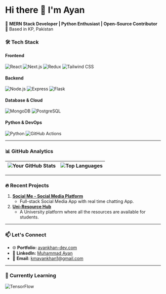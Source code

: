# Hi there 👋 I'm Ayan

🚀 **MERN Stack Developer | Python Enthusiast | Open-Source Contributor**  
📍 Based in KP, Pakistan  

### 🛠️ **Tech Stack**
#### **Frontend**
![React](https://img.shields.io/badge/-React-61DAFB?logo=react&logoColor=black)
![Next.js](https://img.shields.io/badge/-Next.js-000000?logo=next.js&logoColor=white)
![Redux](https://img.shields.io/badge/-Redux-764ABC?logo=redux&logoColor=white)
![Tailwind CSS](https://img.shields.io/badge/-Tailwind_CSS-06B6D4?logo=tailwind-css&logoColor=white)

#### **Backend**
![Node.js](https://img.shields.io/badge/-Node.js-339933?logo=node.js&logoColor=white)
![Express](https://img.shields.io/badge/-Express-000000?logo=express&logoColor=white)
![Flask](https://img.shields.io/badge/-Flask-000000?logo=flask&logoColor=white)

#### **Database & Cloud**
![MongoDB](https://img.shields.io/badge/-MongoDB-47A248?logo=mongodb&logoColor=white)
![PostgreSQL](https://img.shields.io/badge/-PostgreSQL-4169E1?logo=postgresql&logoColor=white)

#### **Python & DevOps**
![Python](https://img.shields.io/badge/-Python-3776AB?logo=python&logoColor=white)
![GitHub Actions](https://img.shields.io/badge/-GitHub_Actions-2088FF?logo=github-actions&logoColor=white)

---

### 📊 **GitHub Analytics**
| ![Your GitHub Stats](https://github-readme-stats.vercel.app/api?username=Ayankhan086&show_icons=true&theme=radical) | ![Top Languages](https://github-readme-stats.vercel.app/api/top-langs/?username=Ayankhan086&layout=compact&theme=radical&hide_border=true) |
|------------------------------------------------------------------------------------------------------------------------------------|----------------------------------------------------------------------------------------------------------------------------------------------|

---

### 🔥 **Recent Projects**
1. **[Social Me - Social Media Platform](https://github.com/Ayankhan086/SocialMe)**  
   - Full-stack Social Media App with real time chatting App.
2. **[Uni-Resource Hub](https://github.com/Ayankhan086/UniResourceHub)**  
   - A University platform where all the resources are available for students.

---

### 📫 **Let's Connect**
- 🌐 **Portfolio:** [ayankhan-dev.com](https://ayankhan-dev.vercel.app/)
- 💼 **LinkedIn:** [Muhammad Ayan](https://linkedin.com/in/m-ayan-kh)
- 📧 **Email:** kmayankhan1@gmail.com

---

### 🎯 **Currently Learning**
![TensorFlow](https://img.shields.io/badge/-TensorFlow-FF6F00?logo=tensorflow&logoColor=white)
